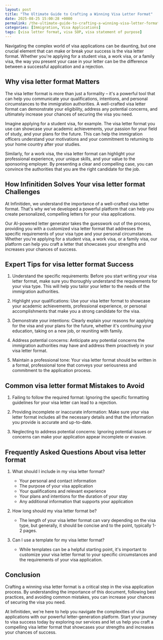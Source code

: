 ```yaml
---
layout: post
title: "The Ultimate Guide to Crafting a Winning Visa Letter Format"
date: 2025-08-25 15:00:28 +0000
permalink: /the-ultimate-guide-to-crafting-a-winning-visa-letter-format/
categories: [Immigration, Visa Applications]
tags: [visa letter format, visa SOP, visa statement of purpose]
---
```


Navigating the complex world of visa applications can be daunting, but one crucial element that can make or break your success is the visa letter format. Whether you're applying for a student visa, a work visa, or a family visa, the way you present your case in your letter can be the difference between a successful application and a rejection.

## Why visa letter format Matters

The visa letter format is more than just a formality – it's a powerful tool that can help you communicate your qualifications, intentions, and personal circumstances to the immigration authorities. A well-crafted visa letter format can demonstrate your eligibility, address any potential concerns, and ultimately increase your chances of securing the visa you need.

Imagine applying for a student visa, for example. The visa letter format you use can showcase your academic achievements, your passion for your field of study, and your plans for the future. This can help the immigration officers understand your motivations and your commitment to returning to your home country after your studies.

Similarly, for a work visa, the visa letter format can highlight your professional experience, your unique skills, and your value to the sponsoring employer. By presenting a clear and compelling case, you can convince the authorities that you are the right candidate for the job.

## How Infinitiden Solves Your visa letter format Challenges

At Infinitiden, we understand the importance of a well-crafted visa letter format. That's why we've developed a powerful platform that can help you create personalized, compelling letters for your visa applications.

Our AI-powered letter generator takes the guesswork out of the process, providing you with a customized visa letter format that addresses the specific requirements of your visa type and your personal circumstances. Whether you're applying for a student visa, a work visa, or a family visa, our platform can help you craft a letter that showcases your strengths and increases your chances of success.

## Expert Tips for visa letter format Success

1. Understand the specific requirements: Before you start writing your visa letter format, make sure you thoroughly understand the requirements for your visa type. This will help you tailor your letter to the needs of the immigration authorities.

2. Highlight your qualifications: Use your visa letter format to showcase your academic achievements, professional experience, or personal accomplishments that make you a strong candidate for the visa.

3. Demonstrate your intentions: Clearly explain your reasons for applying for the visa and your plans for the future, whether it's continuing your education, taking on a new job, or reuniting with family.

4. Address potential concerns: Anticipate any potential concerns the immigration authorities may have and address them proactively in your visa letter format.

5. Maintain a professional tone: Your visa letter format should be written in a formal, professional tone that conveys your seriousness and commitment to the application process.

## Common visa letter format Mistakes to Avoid

1. Failing to follow the required format: Ignoring the specific formatting guidelines for your visa letter can lead to a rejection.

2. Providing incomplete or inaccurate information: Make sure your visa letter format includes all the necessary details and that the information you provide is accurate and up-to-date.

3. Neglecting to address potential concerns: Ignoring potential issues or concerns can make your application appear incomplete or evasive.

## Frequently Asked Questions About visa letter format

1. What should I include in my visa letter format?
   - Your personal and contact information
   - The purpose of your visa application
   - Your qualifications and relevant experience
   - Your plans and intentions for the duration of your stay
   - Any additional information that supports your application

2. How long should my visa letter format be?
   - The length of your visa letter format can vary depending on the visa type, but generally, it should be concise and to the point, typically 1-2 pages.

3. Can I use a template for my visa letter format?
   - While templates can be a helpful starting point, it's important to customize your visa letter format to your specific circumstances and the requirements of your visa application.

## Conclusion

Crafting a winning visa letter format is a critical step in the visa application process. By understanding the importance of this document, following best practices, and avoiding common mistakes, you can increase your chances of securing the visa you need.

At Infinitiden, we're here to help you navigate the complexities of visa applications with our powerful letter-generation platform. Start your journey to visa success today by exploring our services and let us help you craft a compelling visa letter format that showcases your strengths and increases your chances of success.